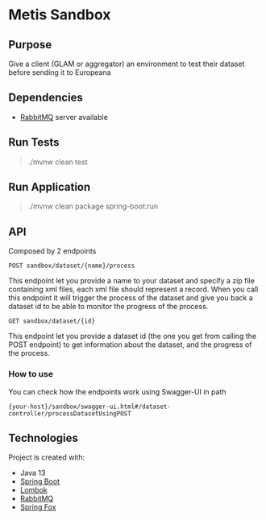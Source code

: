 # Metis Sandbox

## Purpose
Give a client (GLAM or aggregator) an environment to test their dataset before sending it to Europeana

## Dependencies
- [RabbitMQ](https://www.rabbitmq.com/) server available

## Run Tests

> ./mvnw clean test

## Run Application

> ./mvnw clean package spring-boot:run

## API
Composed by 2 endpoints

`POST sandbox/dataset/{name}/process`

This endpoint let you provide a name to your dataset and specify a zip file containing xml files, each xml file should represent a record.
When you call this endpoint it will trigger the process of the dataset and give you back a dataset id to be able to monitor the progress of the process.

`GET sandbox/dataset/{id}`

This endpoint let you provide a dataset id (the one you get from calling the POST endpoint) to get information about the dataset, and the progress of the process.

### How to use
You can check how the endpoints work using Swagger-UI in path 

`{your-host}/sandbox/swagger-ui.html#/dataset-controller/processDatasetUsingPOST`

## Technologies
Project is created with:

* Java 13
* [Spring Boot](https://spring.io/projects/spring-boot)
* [Lombok](https://projectlombok.org/)
* [RabbitMQ](https://www.rabbitmq.com/)
* [Spring Fox](https://springfox.github.io/springfox/)